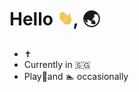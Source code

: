 # Hello <img src="images/wave.gif" width="25px">, 🌏

- ✝️
- Currently in 🇸🇬
- Play🏸and 🏊 occasionally
